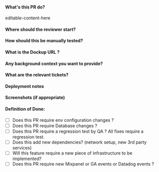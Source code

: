 #### What's this PR do?
editable-content-here
#### Where should the reviewer start?
#### How should this be manually tested?
#### What is the Dockup URL ?
#### Any background context you want to provide?
#### What are the relevant tickets?
#### Deployment notes
#### Screenshots (if appropriate)
#### Definition of Done:
- [ ] Does this PR require env configuration changes ?
- [ ] Does this PR require Database changes ?
- [ ] Does this PR require a regression test by QA ? All fixes require a regression test.
- [ ] Does this add new dependencies? (network setup, new 3rd party services)
- [ ] Will this feature require a new piece of infrastructure to be implemented?
- [ ] Does this PR require new Mixpanel or GA events or Datadog events ?
